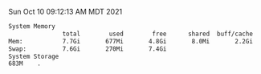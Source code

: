 Sun Oct 10 09:12:13 AM MDT 2021
```bash
System Memory
               total        used        free      shared  buff/cache   available
Mem:           7.7Gi       677Mi       4.8Gi       8.0Mi       2.2Gi       6.7Gi
Swap:          7.6Gi       270Mi       7.4Gi
System Storage
683M	.
```
```bash
